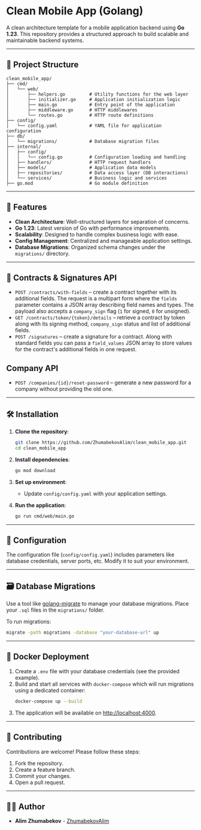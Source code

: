 # Clean Mobile App (Golang)

A clean architecture template for a mobile application backend using **Go 1.23**. This repository provides a structured approach to build scalable and maintainable backend systems.

---

## 📂 Project Structure

```
clean_mobile_app/
├── cmd/
│   └── web/
│       ├── helpers.go         # Utility functions for the web layer
│       ├── initializer.go     # Application initialization logic
│       ├── main.go            # Entry point of the application
│       ├── middleware.go      # HTTP middlewares
│       └── routes.go          # HTTP route definitions
├── config/
│   └── config.yaml            # YAML file for application configuration
├── db/
│   └── migrations/            # Database migration files
├── internal/
│   ├── config/
│   │   └── config.go          # Configuration loading and handling
│   ├── handlers/              # HTTP request handlers
│   ├── models/                # Application data models
│   ├── repositories/          # Data access layer (DB interactions)
│   └── services/              # Business logic and services
├── go.mod                     # Go module definition
```

---

## 🚀 Features

- **Clean Architecture**: Well-structured layers for separation of concerns.
- **Go 1.23**: Latest version of Go with performance improvements.
- **Scalability**: Designed to handle complex business logic with ease.
- **Config Management**: Centralized and manageable application settings.
- **Database Migrations**: Organized schema changes under the `migrations/` directory.

---

## 📑 Contracts & Signatures API

* `POST /contracts/with-fields` – create a contract together with its additional fields. The request is a multipart form where the `fields` parameter contains a JSON array describing field names and types. The payload also accepts a `company_sign` flag (`1` for signed, `0` for unsigned).
* `GET /contracts/token/{token}/details` – retrieve a contract by token along with its signing method, `company_sign` status and list of additional fields.
* `POST /signatures` – create a signature for a contract. Along with standard fields you can pass a `field_values` JSON array to store values for the contract's additional fields in one request.

## Company API

* `POST /companies/{id}/reset-password` – generate a new password for a company without providing the old one.

---

## 🛠️ Installation

1. **Clone the repository**:
   ```bash
   git clone https://github.com/ZhumabekovAlim/clean_mobile_app.git
   cd clean_mobile_app
   ```

2. **Install dependencies**:
   ```bash
   go mod download
   ```

3. **Set up environment**:
   - Update `config/config.yaml` with your application settings.

4. **Run the application**:
   ```bash
   go run cmd/web/main.go
   ```

---

## 🔧 Configuration

The configuration file (`config/config.yaml`) includes parameters like database credentials, server ports, etc. Modify it to suit your environment.

---

## 🗃️ Database Migrations

Use a tool like [golang-migrate](https://github.com/golang-migrate/migrate) to manage your database migrations. Place your `.sql` files in the `migrations/` folder.

To run migrations:
```bash
migrate -path migrations -database "your-database-url" up
```

---

## 🐳 Docker Deployment

1. Create a `.env` file with your database credentials (see the provided example).
2. Build and start all services with `docker-compose` which will run migrations using a dedicated container:
   ```bash
   docker-compose up --build
   ```
3. The application will be available on [http://localhost:4000](http://localhost:4000).


---

## 🤝 Contributing

Contributions are welcome! Please follow these steps:
1. Fork the repository.
2. Create a feature branch.
3. Commit your changes.
4. Open a pull request.


---

## 👨‍💻 Author

- **Alim Zhumabekov** - [ZhumabekovAlim](https://github.com/ZhumabekovAlim)

